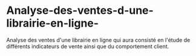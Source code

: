 # Analyse-des-ventes-d-une-librairie-en-ligne-

Analyse des ventes d'une librairie en ligne qui aura consisté en l'étude de différents indicateurs de vente ainsi que du comportement client.
